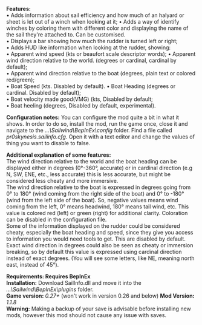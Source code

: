**Features:**  
• Adds information about sail efficiency and how much of an halyard or sheet is let out of a winch when looking at it; 
• Adds a way of identify winches by coloring them with different color and displaying the name of the sail they're attached to. Can be customised.  
• Displays a bar showing how much the rudder is turned left or right;    
• Adds HUD like information when looking at the rudder, showing:  
	• Apparent wind speed (kts or beaufort scale descriptor words);
	• Apparent wind direction relative to the world. (degrees or cardinal, cardinal by default);  
	• Apparent wind direction relative to the boat (degrees, plain text or colored red/green);  
	• Boat Speed (kts. Disabled by default).
	• Boat Heading (degrees or cardinal. Disabled by default);  
	• Boat velocity made good(VMG) (kts, Disabled by default;  
	• Boat heeling (degrees, Disabled by default, experimental).  
  
**Configuration notes:** You can configure the mod quite a bit in what it shows. In order to do so, install the mod, run the game once, close it and navigate to the *...\Sailwind\BepInEx\config* folder. Find a file called *pr0skynesis.sailinfo.cfg*. Open it with a text editor and change the values of thing you want to disable to false.   
  
**Additional explanation of some features:**  
The wind direction relative to the world and the boat heading can be displayed either in degrees (0°-360°, accurate) or in cardinal direction (e.g N, SW, ENE, etc., less accurate) this is less accurate, but might be considered less cheaty and more immersive.  
The wind direction relative to the boat is expressed in degrees going from 0° to 180° (wind coming from the right side of the boat) and 0° to -180° (wind from the left side of the boat). So, negative values means wind coming from the left, 0° means headwind, 180° means tail wind, etc. This value is colored red (left) or green (right) for additional clarity. Coloration can be disabled in the configuration file.  
Some of the information displayed on the rudder could be considered cheaty, especially the boat heading and speed, since they give you access to information you would need tools to get. This are disabled by default.
Exact wind direction in degrees could also be seen as cheaty or immersion breaking, so by default this value is expressed using cardinal direction instead of exact degrees. (You will see some letters, like NE, meaning north east, instead of 45°).
  
	
**Requirements: Requires BepInEx**  
**Installation:** Download SailInfo.dll and move it into the *...\Sailwind\BepInEx\plugins* folder.  
**Game version:** *0.27+*  (won't work in version 0.26 and below) 
**Mod Version:** *1.1.8*  
**Warning:** Making a backup of your save is advisable before installing new mods, however this mod should not cause any issue with saves.  
